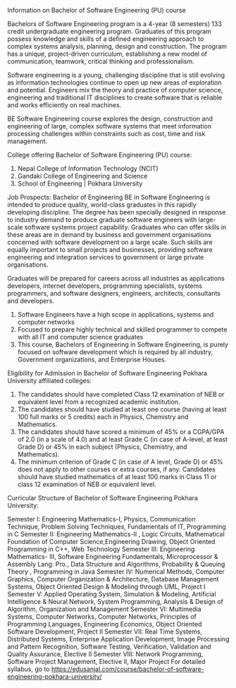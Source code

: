 Information on Bachelor of Software Engineering (PU) course

Bachelors of Software Engineering program is a 4-year (8 semesters) 133 credit undergraduate engineering program.  Graduates of this program possess knowledge and skills of a defined engineering approach to complex systems analysis, planning, design and construction. The program has a unique, project-driven curriculum, establishing a new model of communication, teamwork, critical thinking and professionalism.

Software engineering is a young, challenging discipline that is still evolving as information technologies continue to open up new areas of exploration and potential. Engineers mix the theory and practice of computer science, engineering and traditional IT disciplines to create software that is reliable and works efficiently on real machines.

BE Software Engineering course explores the design, construction and engineering of large, complex software systems that meet information processing challenges within constraints such as cost, time and risk management.


College offering Bachelor of Software Engineering (PU) course: 
1. Nepal College of Information Technology (NCIT)
2. Gandaki College of Engineering and Science
3. School of Engineering | Pokhara University

Job Prospects:
Bachelor of Engineering BE in Software Engineering is intended to produce quality, world-class graduates in this rapidly developing discipline. The degree has been specially designed in response to industry demand to produce graduate software engineers with large-scale software systems project capability. Graduates who can offer skills in these areas are in demand by business and government organisations concerned with software development on a large scale. Such skills are equally important to small projects and businesses, providing software engineering and integration services to government or large private organisations.

Graduates will be prepared for careers across all industries as applications developers, internet developers, programming specialists, systems programmers, and software designers, engineers, architects, consultants and developers.

1. Software Engineers have a high scope in applications, systems and computer networks
2. Focused to prepare highly technical and skilled programmer to compete with all IT and computer science graduates
3. This course, Bachelors of Engineering in Software Engineering, is purely focused on software development which is required by all industry, Government organizations, and Enterprise Houses.



Eligibility for Admission in Bachelor of Software Engineering Pokhara University affiliated colleges:

1. The candidates should have completed Class 12 examination of NEB or equivalent level from a recognized academic institution.
2. The candidates should have studied at least one course (having at least 100 full marks or 5 credits) each in Physics, Chemistry and Mathematics.
3. The candidates should have scored a minimum of 45% or a CGPA/GPA of 2.0 (in a scale of 4.0) and at least Grade C (in case of A-level, at least Grade D) or 45% in each subject (Physics, Chemistry, and Mathematics).
4. The minimum criterion of Grade C (in case of A level, Grade D) or 45% does not apply to other courses or extra courses, if any. Candidates should have studied mathematics of at least 100 marks in Class 11 or class 12 examination of NEB or equivalent level.


Curricular Structure of Bachelor of Software Engineering Pokhara University:

Semester I: Engineering Mathematics-I, Physics, Communication Technique, Problem Solving Techniques, Fundamentals of IT, Programming in C
Semester II: Engineering Mathematics-II , Logic Circuits, Mathematical Foundation of Computer Science,Engineering Drawing, Object Oriented Programming in C++, Web Technology
Semester III: 	Engineering Mathematics- III, Software Engineering Fundamentals, Microprocessor & Assembly Lang. Pro., Data Structure and Algorithms, Probability & Queuing Theory , Programming in Java
Semester IV: 	Numerical Methods, Computer Graphics, Computer Organization & Architecture, Database Management Systems, Object Oriented Design & Modeling through UML, Project I
Semester V: Applied Operating System, 	Simulation & Modeling, Artificial Intelligence & Neural Network, System Programming, Analysis & Design of Algorithm, Organization and Management
Semester VI: Multimedia Systems, Computer Networks, Computer Networks, Principles of Programming Languages, Engineering Economics, Object Oriented Software Development, Project II
Semester VII: Real Time Systems, Distributed Systems, Enterprise Application Development, Image Processing and Pattern Recognition, Software Testing, Verification, Validation and Quality Assurance, Elective II
Semester VIII: 	Network Programming, Software Project Management, Elective II, Major Project
For detailed syllabus, go to https://edusanjal.com/course/bachelor-of-software-engineering-pokhara-university/